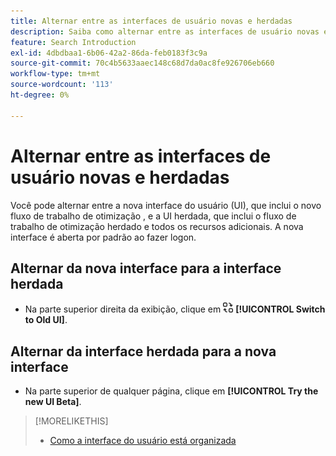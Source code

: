 ```yaml
---
title: Alternar entre as interfaces de usuário novas e herdadas
description: Saiba como alternar entre as interfaces de usuário novas e herdadas.
feature: Search Introduction
exl-id: 4dbdbaa1-6b06-42a2-86da-feb0183f3c9a
source-git-commit: 70c4b5633aaec148c68d7da0ac8fe926706eb660
workflow-type: tm+mt
source-wordcount: '113'
ht-degree: 0%

---
```


# Alternar entre as interfaces de usuário novas e herdadas

Você pode alternar entre a nova interface do usuário (UI), que inclui o novo fluxo de trabalho de otimização <!-- default optimization workflow -->, e a UI herdada, que inclui o fluxo de trabalho de otimização herdado e todos os recursos adicionais. A nova interface é aberta por padrão ao fazer logon.

## Alternar da nova interface para a interface herdada

* Na parte superior direita da exibição, clique em ![Alternar para a interface antiga](/help/search-social-commerce/assets/switch-to-old-ui.png "Alternar para a interface antiga") **[!UICONTROL Switch to Old UI]**.

## Alternar da interface herdada para a nova interface

* Na parte superior de qualquer página, clique em **[!UICONTROL Try the new UI Beta]**.

<!-- CHANGING ICON/location/wording WITH GA :

* In the upper right of any page, click **[!UICONTROL Switch to New UI]**.

 -->

>[!MORELIKETHIS]
>
>* [Como a interface do usuário está organizada](user-interface.md)
